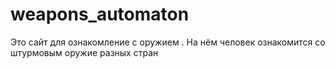 # weapons_automaton
Это сайт  для ознакомление с оружием . На нём человек ознакомится со штурмовым оружие разных стран
